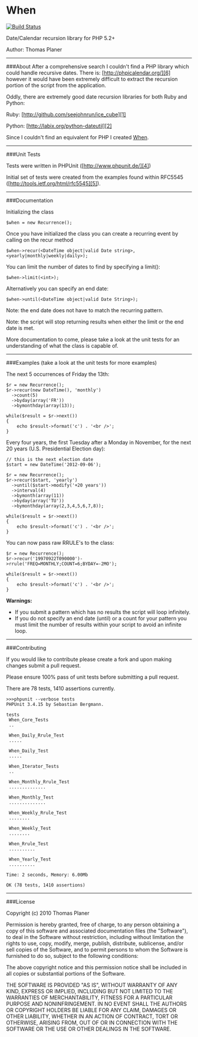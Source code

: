 When
====

[![Build Status](https://secure.travis-ci.org/Pause-Inc/When.png)](http://travis-ci.org/Pause-Inc/When)

Date/Calendar recursion library for PHP 5.2+

Author: Thomas Planer

---
###About
After a comprehensive search I couldn't find a PHP library which could handle recursive dates.
There is: [http://phpicalendar.org/][6] however it would have been extremely difficult to extract the recursion
portion of the script from the application.

Oddly, there are extremely good date recursion libraries for both Ruby and Python:

Ruby: [http://github.com/seejohnrun/ice_cube][1]

Python: [http://labix.org/python-dateutil][2]

Since I couldn't find an equivalent for PHP I created [When][3].

---
###Unit Tests

Tests were written in PHPUnit ([http://www.phpunit.de/][4])

Initial set of tests were created from the examples found within RFC5545 ([http://tools.ietf.org/html/rfc5545][5]).

-----------------------------------
###Documentation

Initializing the class

    $when = new Recurrence();

Once you have initialized the class you can create a recurring event by calling on the recur method

    $when->recur(<DateTime object|valid Date string>, <yearly|monthly|weekly|daily>);

You can limit the number of dates to find by specifying a limit():

	$when->limit(<int>);

Alternatively you can specify an end date:

	$when->until(<DateTime object|valid Date String>);

Note: the end date does not have to match the recurring pattern.

Note: the script will stop returning results when either the limit or the end date is met.

More documentation to come, please take a look at the unit tests for an understanding of what the class is capable of.

---
###Examples (take a look at the unit tests for more examples)

The next 5 occurrences of Friday the 13th:

	$r = new Recurrence();
	$r->recur(new DateTime(), 'monthly')
	  ->count(5)
	  ->byday(array('FR'))
	  ->bymonthday(array(13));

	while($result = $r->next())
	{
		echo $result->format('c') . '<br />';
	}

Every four years, the first Tuesday after a Monday in November, for the next 20 years (U.S. Presidential Election day):

	// this is the next election date
	$start = new DateTime('2012-09-06');

	$r = new Recurrence();
	$r->recur($start, 'yearly')
	  ->until($start->modify('+20 years'))
	  ->interval(4)
	  ->bymonth(array(11))
	  ->byday(array('TU'))
	  ->bymonthday(array(2,3,4,5,6,7,8));

	while($result = $r->next())
	{
		echo $result->format('c') . '<br />';
	}

You can now pass raw RRULE's to the class:

	$r = new Recurrence();
	$r->recur('19970922T090000')->rrule('FREQ=MONTHLY;COUNT=6;BYDAY=-2MO');

	while($result = $r->next())
	{
		echo $result->format('c') . '<br />';
	}

**Warnings:**

* If you submit a pattern which has no results the script will loop infinitely.
* If you do not specify an end date (until) or a count for your pattern you must limit the number of results within your script to avoid an infinite loop.

---
###Contributing

If you would like to contribute please create a fork and upon making changes submit a pull request.

Please ensure 100% pass of unit tests before submitting a pull request.

There are 78 tests, 1410 assertions currently.

    >>>phpunit --verbose tests
	PHPUnit 3.4.15 by Sebastian Bergmann.

	tests
	 When_Core_Tests
	 ..

	 When_Daily_Rrule_Test
	 .....

	 When_Daily_Test
	 .....

	 When_Iterator_Tests
	 ..

	 When_Monthly_Rrule_Test
	 ..............

	 When_Monthly_Test
	 ..............

	 When_Weekly_Rrule_Test
	 ........

	 When_Weekly_Test
	 ........

	 When_Rrule_Test
	 ..........

	 When_Yearly_Test
	 ..........

	Time: 2 seconds, Memory: 6.00Mb

	OK (78 tests, 1410 assertions)

---
###License

Copyright (c) 2010 Thomas Planer

Permission is hereby granted, free of charge, to any person obtaining a copy
of this software and associated documentation files (the "Software"), to deal
in the Software without restriction, including without limitation the rights
to use, copy, modify, merge, publish, distribute, sublicense, and/or sell
copies of the Software, and to permit persons to whom the Software is
furnished to do so, subject to the following conditions:

The above copyright notice and this permission notice shall be included in
all copies or substantial portions of the Software.

THE SOFTWARE IS PROVIDED "AS IS", WITHOUT WARRANTY OF ANY KIND, EXPRESS OR
IMPLIED, INCLUDING BUT NOT LIMITED TO THE WARRANTIES OF MERCHANTABILITY,
FITNESS FOR A PARTICULAR PURPOSE AND NONINFRINGEMENT. IN NO EVENT SHALL THE
AUTHORS OR COPYRIGHT HOLDERS BE LIABLE FOR ANY CLAIM, DAMAGES OR OTHER
LIABILITY, WHETHER IN AN ACTION OF CONTRACT, TORT OR OTHERWISE, ARISING FROM,
OUT OF OR IN CONNECTION WITH THE SOFTWARE OR THE USE OR OTHER DEALINGS IN
THE SOFTWARE.


  [1]: http://github.com/seejohnrun/ice_cube
  [2]: http://labix.org/python-dateutil
  [3]: http://github.com/tplaner/When
  [4]: http://www.phpunit.de/
  [5]: http://tools.ietf.org/html/rfc5545
  [6]: http://phpicalendar.org/

